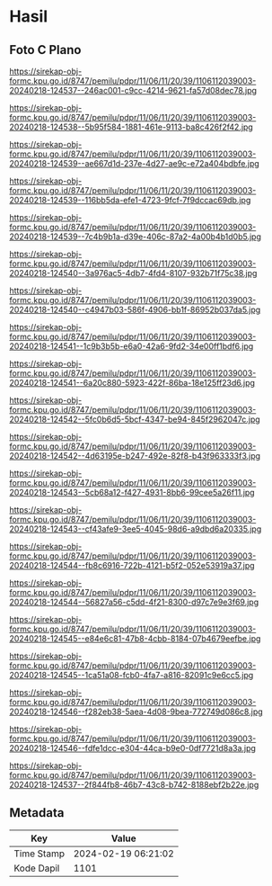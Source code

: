 # Hasil

## Foto C Plano

https://sirekap-obj-formc.kpu.go.id/8747/pemilu/pdpr/11/06/11/20/39/1106112039003-20240218-124537--246ac001-c9cc-4214-9621-fa57d08dec78.jpg

https://sirekap-obj-formc.kpu.go.id/8747/pemilu/pdpr/11/06/11/20/39/1106112039003-20240218-124538--5b95f584-1881-461e-9113-ba8c426f2f42.jpg

https://sirekap-obj-formc.kpu.go.id/8747/pemilu/pdpr/11/06/11/20/39/1106112039003-20240218-124539--ae667d1d-237e-4d27-ae9c-e72a404bdbfe.jpg

https://sirekap-obj-formc.kpu.go.id/8747/pemilu/pdpr/11/06/11/20/39/1106112039003-20240218-124539--116bb5da-efe1-4723-9fcf-7f9dccac69db.jpg

https://sirekap-obj-formc.kpu.go.id/8747/pemilu/pdpr/11/06/11/20/39/1106112039003-20240218-124539--7c4b9b1a-d39e-406c-87a2-4a00b4b1d0b5.jpg

https://sirekap-obj-formc.kpu.go.id/8747/pemilu/pdpr/11/06/11/20/39/1106112039003-20240218-124540--3a976ac5-4db7-4fd4-8107-932b71f75c38.jpg

https://sirekap-obj-formc.kpu.go.id/8747/pemilu/pdpr/11/06/11/20/39/1106112039003-20240218-124540--c4947b03-586f-4906-bb1f-86952b037da5.jpg

https://sirekap-obj-formc.kpu.go.id/8747/pemilu/pdpr/11/06/11/20/39/1106112039003-20240218-124541--1c9b3b5b-e6a0-42a6-9fd2-34e00ff1bdf6.jpg

https://sirekap-obj-formc.kpu.go.id/8747/pemilu/pdpr/11/06/11/20/39/1106112039003-20240218-124541--6a20c880-5923-422f-86ba-18e125ff23d6.jpg

https://sirekap-obj-formc.kpu.go.id/8747/pemilu/pdpr/11/06/11/20/39/1106112039003-20240218-124542--5fc0b6d5-5bcf-4347-be94-845f2962047c.jpg

https://sirekap-obj-formc.kpu.go.id/8747/pemilu/pdpr/11/06/11/20/39/1106112039003-20240218-124542--4d63195e-b247-492e-82f8-b43f963333f3.jpg

https://sirekap-obj-formc.kpu.go.id/8747/pemilu/pdpr/11/06/11/20/39/1106112039003-20240218-124543--5cb68a12-f427-4931-8bb6-99cee5a26f11.jpg

https://sirekap-obj-formc.kpu.go.id/8747/pemilu/pdpr/11/06/11/20/39/1106112039003-20240218-124543--cf43afe9-3ee5-4045-98d6-a9dbd6a20335.jpg

https://sirekap-obj-formc.kpu.go.id/8747/pemilu/pdpr/11/06/11/20/39/1106112039003-20240218-124544--fb8c6916-722b-4121-b5f2-052e53919a37.jpg

https://sirekap-obj-formc.kpu.go.id/8747/pemilu/pdpr/11/06/11/20/39/1106112039003-20240218-124544--56827a56-c5dd-4f21-8300-d97c7e9e3f69.jpg

https://sirekap-obj-formc.kpu.go.id/8747/pemilu/pdpr/11/06/11/20/39/1106112039003-20240218-124545--e84e6c81-47b8-4cbb-8184-07b4679eefbe.jpg

https://sirekap-obj-formc.kpu.go.id/8747/pemilu/pdpr/11/06/11/20/39/1106112039003-20240218-124545--1ca51a08-fcb0-4fa7-a816-82091c9e6cc5.jpg

https://sirekap-obj-formc.kpu.go.id/8747/pemilu/pdpr/11/06/11/20/39/1106112039003-20240218-124546--f282eb38-5aea-4d08-9bea-772749d086c8.jpg

https://sirekap-obj-formc.kpu.go.id/8747/pemilu/pdpr/11/06/11/20/39/1106112039003-20240218-124546--fdfe1dcc-e304-44ca-b9e0-0df7721d8a3a.jpg

https://sirekap-obj-formc.kpu.go.id/8747/pemilu/pdpr/11/06/11/20/39/1106112039003-20240218-124537--2f844fb8-46b7-43c8-b742-8188ebf2b22e.jpg


## Metadata

| Key        | Value               |
| ---------- | ------------------- |
| Time Stamp | 2024-02-19 06:21:02 |
| Kode Dapil | 1101                |



